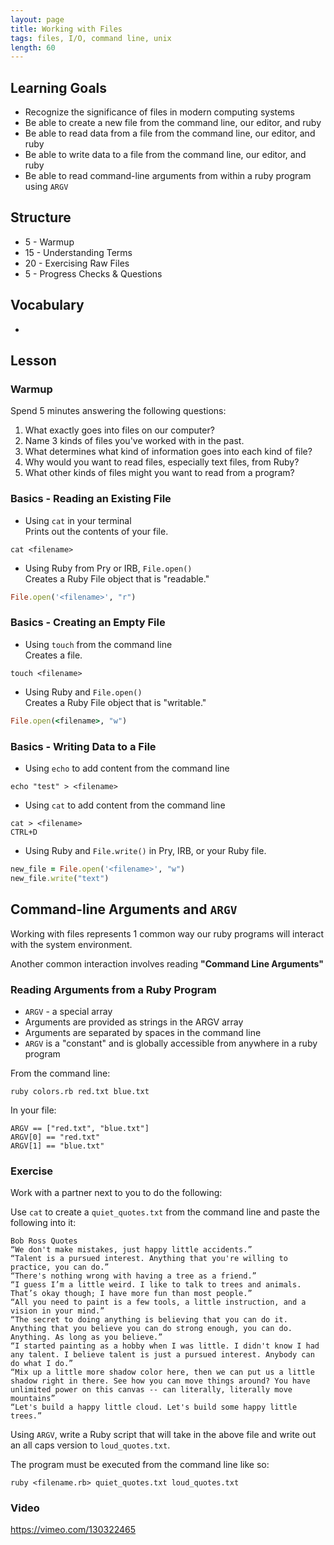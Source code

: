 ```yaml
---
layout: page
title: Working with Files
tags: files, I/O, command line, unix
length: 60
---
```


## Learning Goals

* Recognize the significance of files in modern computing systems
* Be able to create a new file from the command line, our editor, and ruby
* Be able to read data from a file from the command line, our editor, and ruby
* Be able to write data to a file from the command line, our editor, and ruby
* Be able to read command-line arguments from within a ruby program using `ARGV`

## Structure

* 5 - Warmup
* 15 - Understanding Terms
* 20 - Exercising Raw Files
* 5 - Progress Checks & Questions

## Vocabulary 
* 

## Lesson

### Warmup

Spend 5 minutes answering the following questions:

1. What exactly goes into files on our computer?
2. Name 3 kinds of files you've worked with in the past.
3. What determines what kind of information goes into each kind of file?
4. Why would you want to read files, especially text files, from Ruby?
5. What other kinds of files might you want to read from a program?

### Basics - Reading an Existing File

* Using `cat` in your terminal  
   Prints out the contents of your file.

```
cat <filename>
```

* Using Ruby from Pry or IRB, `File.open()`   
   Creates a Ruby File object that is "readable."

```ruby
File.open('<filename>', "r")
```

### Basics - Creating an Empty File

* Using `touch` from the command line  
   Creates a file.

```
touch <filename>
```

* Using Ruby and `File.open()`  
    Creates a Ruby File object that is "writable."

```ruby
File.open(<filename>, "w")
```

### Basics - Writing Data to a File

* Using `echo` to add content from the command line

```
echo "test" > <filename>
```

* Using `cat` to add content from the command line

```
cat > <filename>
CTRL+D
```

* Using Ruby and `File.write()` in Pry, IRB, or your Ruby file.

```ruby
new_file = File.open('<filename>', "w")
new_file.write("text")
```

## Command-line Arguments and `ARGV`

Working with files represents 1 common way our ruby programs will
interact with the system environment.

Another common interaction involves reading **"Command Line Arguments"**

### Reading Arguments from a Ruby Program

* `ARGV` - a special array
* Arguments are provided as strings in the ARGV array
* Arguments are separated by spaces in the command line
* `ARGV` is a "constant" and is globally accessible from anywhere
in a ruby program

From the command line:
```
ruby colors.rb red.txt blue.txt
```
In your file:
```
ARGV == ["red.txt", "blue.txt"]
ARGV[0] == "red.txt"
ARGV[1] == "blue.txt"
```

### Exercise

Work with a partner next to you to do the following:

Use `cat` to create a `quiet_quotes.txt` from the command line and paste the following into it:

```
Bob Ross Quotes
“We don't make mistakes, just happy little accidents.”
“Talent is a pursued interest. Anything that you're willing to practice, you can do.”
“There's nothing wrong with having a tree as a friend.”
“I guess I’m a little weird. I like to talk to trees and animals. That’s okay though; I have more fun than most people.”
“All you need to paint is a few tools, a little instruction, and a vision in your mind.”
“The secret to doing anything is believing that you can do it. Anything that you believe you can do strong enough, you can do. Anything. As long as you believe.”
“I started painting as a hobby when I was little. I didn't know I had any talent. I believe talent is just a pursued interest. Anybody can do what I do.”
“Mix up a little more shadow color here, then we can put us a little shadow right in there. See how you can move things around? You have unlimited power on this canvas -- can literally, literally move mountains”
“Let's build a happy little cloud. Let's build some happy little trees.”
```

Using `ARGV`, write a Ruby script that will take in the above file and write out an all caps version to `loud_quotes.txt`.

The program must be executed from the command line like so:

```
ruby <filename.rb> quiet_quotes.txt loud_quotes.txt
```

### Video

<https://vimeo.com/130322465>
